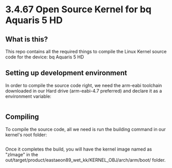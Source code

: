 # 3.4.67 Open Source Kernel for bq Aquaris 5 HD

## What is this?

This repo contains all the required things to compile the Linux Kernel source code for the device: bq Aquaris 5 HD

## Setting up development environment

In order to compile the source code right, we need the arm-eabi toolchain downloaded in our Hard drive (arm-eabi-4.7 preferred) and declare it as a environment variable:

```export CROSS_COMPILE=/path/to/arm-eabi-4.6/bin/arm-eabi-
```

## Compiling

To compile the source code, all we need is run the building command in our kernel's root folder:

```./makeMtk -t -o=TARGET_BUILD_VARIANT=user eastaeon89_wet_kk n k
```
Once it completes the build, you will have the kernel image named as "zImage" in the out/target/product/eastaeon89_wet_kk/KERNEL_OBJ/arch/arm/boot/ folder.